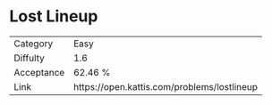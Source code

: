 # Lost Lineup

<table>
    <tr>
        <td>Category</td>
        <td>Easy</td>
    </tr>
    <tr>
        <td>Diffulty</td>
        <td>1.6</td>
    </tr>
    <tr>
        <td>Acceptance</td>
        <td>62.46 %</td>
    </tr>
    <tr>
        <td>Link</td>
        <td>https://open.kattis.com/problems/lostlineup</td>
    </tr>
</table>